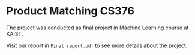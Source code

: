 # Product Matching CS376

The project was conducted as final project in Machine Learning course at KAIST.

Visit our report in `Final report.pdf` to see more details about the project.
